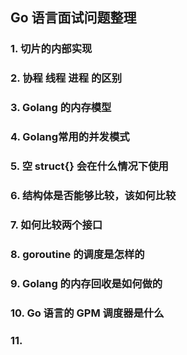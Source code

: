 ## Go 语言面试问题整理

### 1. 切片的内部实现

### 2. 协程 线程 进程 的区别

### 3. Golang 的内存模型

### 4. Golang常用的并发模式

### 5. 空 struct{} 会在什么情况下使用

### 6. 结构体是否能够比较，该如何比较

### 7. 如何比较两个接口

### 8. goroutine 的调度是怎样的

### 9. Golang 的内存回收是如何做的

### 10. Go 语言的 GPM 调度器是什么

### 11. 